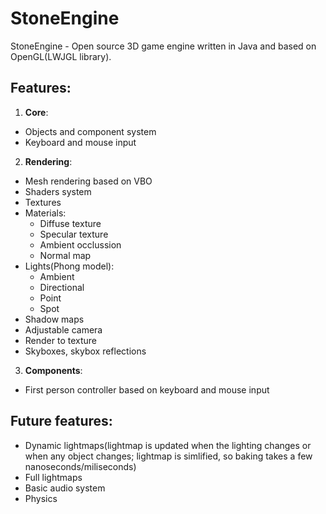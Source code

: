 # StoneEngine #
StoneEngine - Open source 3D game engine written in Java and based on OpenGL(LWJGL library).

## Features: ##
1. **Core**:
  - Objects and component system
  - Keyboard and mouse input
2. **Rendering**:
  - Mesh rendering based on VBO
  - Shaders system
  - Textures
  - Materials:
    - Diffuse texture
    - Specular texture
    - Ambient occlussion
    - Normal map
  - Lights(Phong model):
    - Ambient
    - Directional
    - Point
    - Spot
  - Shadow maps
  - Adjustable camera
  - Render to texture
  - Skyboxes, skybox reflections
3. **Components**:
  - First person controller based on keyboard and mouse input
  
## Future features: ##
- Dynamic lightmaps(lightmap is updated when the lighting changes or when any object changes; lightmap is simlified, so baking takes a few nanoseconds/miliseconds)
- Full lightmaps
- Basic audio system
- Physics
